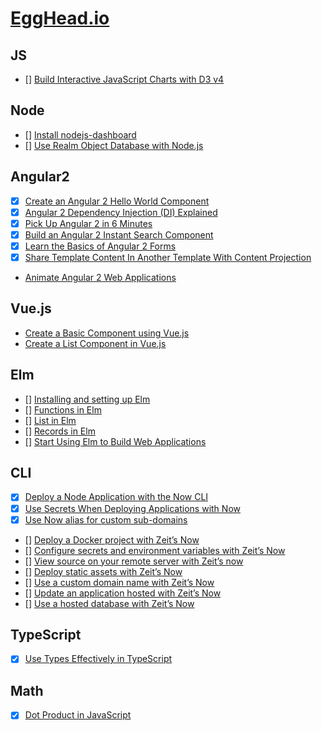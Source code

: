 # [EggHead.io](https://egghead.io)

## JS

- [] [Build Interactive JavaScript Charts with D3 v4](https://egghead.io/courses/build-interactive-javascript-charts-with-d3-v4)

## Node
- [] [Install nodejs-dashboard](https://egghead.io/lessons/node-js-install-nodejs-dashboard)
- [] [Use Realm Object Database with Node.js](https://egghead.io/lessons/node-js-use-realm-object-database-with-node-js)

## Angular2

- [x] [Create an Angular 2 Hello World Component](https://egghead.io/lessons/angular-2-create-an-angular-2-hello-world-component)
- [x] [Angular 2 Dependency Injection (DI) Explained](https://egghead.io/courses/angular-2-dependency-injection-di-explained)
- [x] [Pick Up Angular 2 in 6 Minutes](https://egghead.io/lessons/angular-2-pick-up-angular-2-in-6-minutes)
- [x] [Build an Angular 2 Instant Search Component](https://egghead.io/courses/build-an-angular-2-instant-search-component)
- [x] [Learn the Basics of Angular 2 Forms](https://egghead.io/courses/intro-to-angular-2-forms)
- [x] [Share Template Content In Another Template With Content Projection](https://egghead.io/lessons/angular-2-share-template-content-in-another-template-with-content-projection)
- [Animate Angular 2 Web Applications](https://egghead.io/courses/animate-angular-2-web-applications)

## Vue.js

- [Create a Basic Component using Vue.js](https://egghead.io/lessons/javascript-create-a-basic-component-using-vue-js)
- [Create a List Component in Vue.js](https://egghead.io/lessons/javascript-create-a-list-component-in-vue-js)

## Elm

- [] [Installing and setting up Elm](https://egghead.io/lessons/elm-installing-and-setting-up-elm)
- [] [Functions in Elm](https://egghead.io/lessons/elm-functions-in-elm)
- [] [List in Elm](https://egghead.io/lessons/elm-list-in-elm)
- [] [Records in Elm](https://egghead.io/lessons/elm-records-in-elm)
- [] [Start Using Elm to Build Web Applications](https://egghead.io/courses/start-using-elm-to-build-web-applications)
## CLI

- [x] [Deploy a Node Application with the Now CLI](https://egghead.io/lessons/node-js-deploy-a-node-application-with-the-now-cli)
- [x] [Use Secrets When Deploying Applications with Now](https://egghead.io/lessons/node-js-use-secrets-when-deploying-applications-with-now)
- [x] [Use Now alias for custom sub-domains](https://egghead.io/lessons/node-js-use-now-alias-for-custom-sub-domains)
- [] [Deploy a Docker project with Zeit’s Now](https://egghead.io/lessons/tools-deploy-a-docker-project-with-zeit-s-now)
- [] [Configure secrets and environment variables with Zeit’s Now](https://egghead.io/lessons/tools-configure-secrets-and-environment-variables-with-zeit-s-now)
- [] [View source on your remote server with Zeit’s now](https://egghead.io/lessons/tools-view-source-on-your-remote-server-with-zeit-s-now)
- [] [Deploy static assets with Zeit’s Now](https://egghead.io/lessons/tools-deploy-static-assets-with-zeit-s-now)
- [] [Use a custom domain name with Zeit’s Now](https://egghead.io/lessons/tools-use-a-custom-domain-name-with-zeit-s-now)
- [] [Update an application hosted with Zeit’s Now](https://egghead.io/lessons/tools-update-an-application-hosted-with-zeit-s-now)
- [] [Use a hosted database with Zeit’s Now](https://egghead.io/lessons/tools-use-a-hosted-database-with-zeit-s-now)

## TypeScript

- [x] [Use Types Effectively in TypeScript](https://egghead.io/lessons/typescript-introduction-to-static-typing)

## Math

- [x] [Dot Product in JavaScript](https://egghead.io/lessons/javascript-dot-product-in-javascript)
